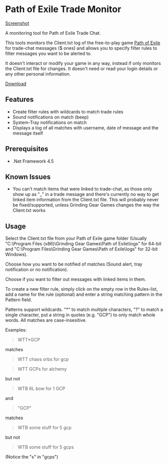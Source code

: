 Path of Exile Trade Monitor
===============

[Screenshot](https://github.com/Panaetius/PoETradeMonitor/raw/master/img/Screenshot.png)

A monitoring tool for Path of Exile Trade Chat.

This tools monitors the Client.txt log of the free-to-play game [Path of Exile](http://www.pathofexile.com) for trade-chat messages ($ ones) and allows you to specify filter rules to filter messages you want to be alerted to.

It doesn't interact or modify your game in any way, instead if only monitors the Client.txt file for changes. It doesn't need or read your login details or any other personal information.

[Download](https://github.com/Panaetius/PoETradeMonitor/raw/master/binaries/PoEMonitor%20v0.1.zip)

Features
--------
- Create filter rules with wildcards to match trade rules
- Sound notifications on match (beep)
- System-Tray notifications on match
- Displays a log of all matches with username, date of message and the message itself

Prerequisites
-------------
- .Net Framework 4.5

Known Issues
------------
- You can't match items that were linked to trade-chat, as those only show up as "_" in a trade message and there's currently no way to get linked item information from the Client.txt file. This will probably never be fixed/supported, unless Grinding Gear Games changes the way the Client.txt works

Usage
-----
Select the Client.txt file from your Path of Exile game folder (Usually "C:\Program Files (x86)\Grinding Gear Games\Path of Exile\logs" for 64-bit and "C:\Program Files\Grinding Gear Games\Path of Exile\logs" for 32-bit Windows).

Choose how you want to be notified of matches (Sound alert, tray notification or no notification).

Choose if you want to filter out messages with linked items in them.

To create a new filter rule, simply click on the empty row in the Rules-list, add a name for the rule (optional) and enter a string matching pattern in the Pattern field.

Patterns support wildcards. "*" to match multiple characters, "?" to match a single character, put a string in quotes (e.g. "GCP") to only match whole words. All matches are case-insesitive.

Examples:

> WTT*GCP

matches

> WTT chaos orbs for gcp

> WTT GCPs for alchemy

but not

>WTB 6L bow for 1 GCP
 
 
and
>"GCP"

matches

>WTB some stuff for 5 gcp

but not

>WTB some stuff for 5 gcps

(Notice the "s" in "gcps")
